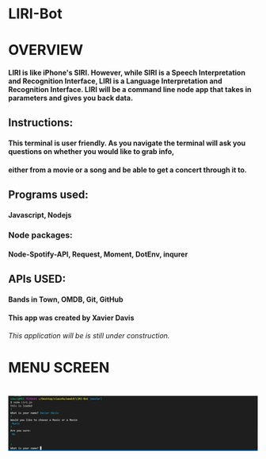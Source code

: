 #                                                                    LIRI-Bot

# OVERVIEW

 #### LIRI is like iPhone's SIRI. However, while SIRI is a Speech Interpretation and Recognition Interface, LIRI is a Language Interpretation and Recognition Interface. LIRI will be a command line node app that takes in parameters and gives you back data.


## Instructions:

#### This terminal is user friendly. As you navigate the terminal will ask you questions on whether you would like to grab info, 
#### either from a movie or a song and be able to get a concert through it to.


## Programs used:

#### Javascript, Nodejs 
 ### Node packages: 
 #### Node-Spotify-API, Request, Moment, DotEnv, inqurer

## APIs USED:

#### Bands in Town, OMDB, Git, GitHub

#### This app was created by Xavier Davis

###### This application will be is still under construction.

#                                                                   MENU SCREEN

# ![MENU SCREEN](/snapShots/MenuScreen.JPG)
